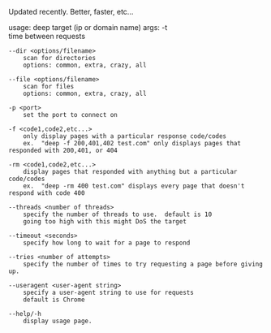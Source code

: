 Updated recently.
Better, faster, etc...

usage: deep <args> target (ip or domain name)
    args:
    -t  <seconds>        
        time between requests

    --dir <options/filename> 
        scan for directories
        options: common, extra, crazy, all

    --file <options/filename>
        scan for files
        options: common, extra, crazy, all

    -p <port>
        set the port to connect on 

    -f <code1,code2,etc...>
        only display pages with a particular response code/codes
        ex.  "deep -f 200,401,402 test.com" only displays pages that responded with 200,401, or 404 

    -rm <code1,code2,etc...>
        display pages that responded with anything but a particular code/codes
        ex.  "deep -rm 400 test.com" displays every page that doesn't respond with code 400

    --threads <number of threads>
        specify the number of threads to use.  default is 10
        going too high with this might DoS the target
        
    --timeout <seconds>
        specify how long to wait for a page to respond

    --tries <number of attempts>
        specify the number of times to try requesting a page before giving up.

    --useragent <user-agent string>
        specify a user-agent string to use for requests
        default is Chrome

    --help/-h
        display usage page.
